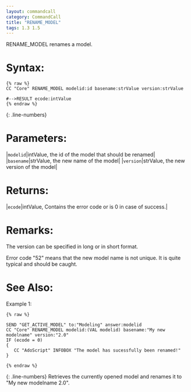 ```yaml
---
layout: commandcall
category: CommandCall
title: "RENAME_MODEL"
tags: 1.3 1.5
---
```


RENAME_MODEL renames a model.

# Syntax:  

```adoscript
{% raw %}
CC "Core" RENAME_MODEL modelid:id basename:strValue version:strValue

#-->RESULT ecode:intValue
{% endraw %}
```
{: .line-numbers}

# Parameters:  

|`modelid`|intValue, the id of the model that should be renamed|
|`basename`|strValue, the new name of the model|
|`version`|strValue, the new version of the model|

# Returns:  

|`ecode`|intValue, Contains the error code or is 0 in case of success.|

# Remarks:

The version can be specified in long or in short format.

Error code "52" means that the new model name is not unique. It is quite typical and should be caught.

# See Also:  



Example 1:

```adoscript
{% raw %}

SEND "GET_ACTIVE_MODEL" to:"Modeling" answer:modelid
CC "Core" RENAME_MODEL modelid:(VAL modelid) basename:"My new modelname" version:"2.0"
IF (ecode = 0)
{
   CC "AdoScript" INFOBOX "The model has sucessfully been renamed!"
}

{% endraw %}
```
{: .line-numbers}
Retrieves the currently opened model and renames it to "My new modelname 2.0".  
